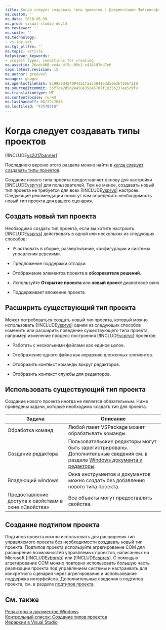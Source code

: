 ```yaml
---
title: Когда следует создавать типы проектов | Документация Майкрософт
ms.custom: ''
ms.date: 2018-06-30
ms.prod: visual-studio-dev14
ms.reviewer: ''
ms.suite: ''
ms.technology:
- vs-ide-sdk
ms.tgt_pltfrm: ''
ms.topic: article
helpviewer_keywords:
- project types, conditions for creating
ms.assetid: 26adc860-ee4a-4f5c-95e1-e41b207dd7e6
caps.latest.revision: 15
ms.author: gregvanl
manager: ghogen
ms.openlocfilehash: 8c99aed424094d21fa1cd84163d5ee36f206fa19
ms.sourcegitcommit: 55f7ce2d5d2e458e35c45787f1935b237ee5c9f8
ms.translationtype: MT
ms.contentlocale: ru-RU
ms.lasthandoff: 08/22/2018
ms.locfileid: "47570318"
---
```

# <a name="when-to-create-project-types"></a>Когда следует создавать типы проектов
[!INCLUDE[vs2017banner](../../includes/vs2017banner.md)]

Последнюю версию этого раздела можно найти в [когда следует создавать типы проектов](https://docs.microsoft.com/visualstudio/extensibility/internals/when-to-create-project-types).  
  
Создание нового типа проекта предоставляет основу для настройки [!INCLUDE[vsprvs](../../includes/vsprvs-md.md)] для пользователей. Тем не менее, создавать новый тип проекта не требуется для всех [!INCLUDE[vsprvs](../../includes/vsprvs-md.md)] настроек. Следующие рекомендации помогут вам определить необходимость новый тип проекта для вашего сценария.  
  
## <a name="create-a-new-project-type"></a>Создать новый тип проекта  
 Необходимо создать тип проекта, если вы хотите настроить [!INCLUDE[vsprvs](../../includes/vsprvs-md.md)] действовать в одной или нескольких из следующих способов:  
  
-   Участвовать в сборке, развертывание, конфигурации и системы управления версиями.  
  
-   Предложение поддержки отладки.  
  
-   Отображение элементов проекта в **обозревателе решений**.  
  
-   Используйте **Открытие проекта** или **новый проект** диалоговое окно.  
  
-   Поддерживает вложение проекта.  
  
## <a name="extend-an-existing-project-type"></a>Расширить существующий тип проекта  
 Может потребоваться создать новый тип проекта, который можно использовать [!INCLUDE[vsprvs](../../includes/vsprvs-md.md)] одним из следующих способов изменить или расширить поведение существующего типа проекта, например изменение процесс построения [!INCLUDE[vcprvc](../../includes/vcprvc-md.md)] проектов:  
  
-   Работать с несколькими файлами как единое целое.  
  
-   Отображение одного файла как иерархию вложенных элементов.  
  
-   Отобразить контекст команды вокруг редакторов.  
  
-   Отобразить контекст службы для редакторов.  
  
## <a name="use-an-existing-project-type"></a>Использовать существующий тип проекта  
 Создание нового проекта иногда не является обязательным. Ниже приведены задачи, которые необходимо создать тип для проекта.  
  
|Задача|Описание|  
|----------|-----------------|  
|Обработка команд|Любой пакет VSPackage может обрабатывать команды.|  
|Создание редактора|Пользовательские редакторы могут быть зарегистрированы. Дополнительные сведения см. в разделе [Windows документа и редакторы](http://msdn.microsoft.com/en-us/603625e1-62b6-413a-bc44-089346e166bc).|  
|Владеющий windows|Окна инструментов и документов можно создать без добавления нового типа проекта.|  
|Предоставление доступа к свойствам в окне «Свойства»|Все объекты могут предоставлять свойства.|  
  
## <a name="create-a-project-subtype"></a>Создание подтипом проекта  
 Подтипов проекта можно использовать для расширения тип управляемого проекта без необходимости создавать новый тип проекта. Подтипов проекта используйте агрегирование COM для расширения возможностей управляемых проектов, написанных на Microsoft [!INCLUDE[vbprvb](../../includes/vbprvb-md.md)] или [!INCLUDE[csprcs](../../includes/csprcs-md.md)]. С помощью агрегирование COM можно повторно использовать большую часть реализации проекта под управлением системы и настраивать для конкретного сценария через агрегирование и использование поддержка интерфейсов. Дополнительные сведения о подтипов проекта, см. в разделе [подтипов проекта](../../extensibility/internals/project-subtypes.md).  
  
## <a name="see-also"></a>См. также  
 [Редакторы и документов Windows](http://msdn.microsoft.com/en-us/603625e1-62b6-413a-bc44-089346e166bc)   
 [Контрольный список: Создание типов проектов](../../extensibility/internals/checklist-creating-new-project-types.md)   
 [Иерархии в Visual Studio](../../extensibility/internals/hierarchies-in-visual-studio.md)

